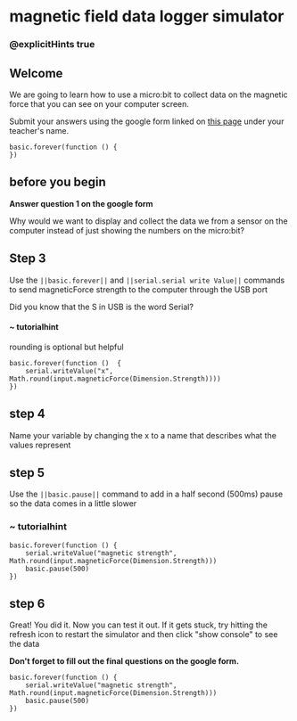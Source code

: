 # magnetic field data logger simulator
### @explicitHints true
 
## Welcome
 
We are going to learn how to use a micro:bit to collect data on the magnetic force that you can see on your computer screen.
 
Submit your answers using the google form linked on [this page](https://schoolwidelabs.github.io/sensor-immersion/assessments/AdditionalExtensions/magnet_datalogger_assessment.html) under your teacher's name. 
 
```template
basic.forever(function () {
})
```
 
## before you begin
 
**Answer question 1 on the google form**
 
Why would we want to display and collect the data we from a sensor on the computer instead of just showing the numbers on the micro:bit?
 
## Step 3
 
Use the ``||basic.forever||`` and ``||serial.serial write Value||`` commands to send magneticForce strength to the computer through the USB port 
 
Did you know that the S in USB is the word Serial?
 
#### ~ tutorialhint
rounding is optional but helpful
```blocks
basic.forever(function ()  {
    serial.writeValue("x", Math.round(input.magneticForce(Dimension.Strength))))
})
```
 
## step 4 
Name your variable by changing the x to a name that describes what the values represent
 
## step 5
Use the ``||basic.pause||`` command to add in a half second (500ms) pause so the data comes in a little slower
 
### ~ tutorialhint
```blocks
basic.forever(function () {
    serial.writeValue("magnetic strength", Math.round(input.magneticForce(Dimension.Strength)))
    basic.pause(500)
})
```
 
## step 6
Great! You did it. Now you can test it out. If it gets stuck, try hitting the refresh icon to restart the simulator and then click "show console" to see the data
 
**Don't forget to fill out the final questions on the google form.**
 
```ghost
basic.forever(function () {
    serial.writeValue("magnetic strength", Math.round(input.magneticForce(Dimension.Strength)))
    basic.pause(500)
})
```

